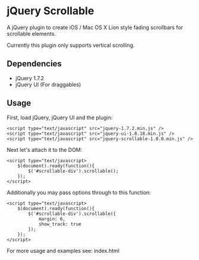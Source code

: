 jQuery Scrollable
=================

A jQuery plugin to create iOS / Mac OS X Lion style fading scrollbars for scrollable elements.

Currently this plugin only supports vertical scrolling.

Dependencies
------------

- jQuery 1.7.2
- jQuery UI (For draggables)

Usage
-----

First, load jQuery, jQuery UI and the plugin:

    <script type="text/javascript" src="jquery-1.7.2.min.js" />
    <script type="text/javascript" src="jquery-ui-1.8.18.min.js" />
    <script type="text/javascript" src="jquery-scrollable-1.0.0.min.js" />

Next let's attach it to the DOM:

    <script type="text/javascript>
        $(document).ready(function(){
            $('#scrollable-div').scrollable();
        });
    </script>

Additionally you may pass options through to this function:

    <script type="text/javascript>
        $(document).ready(function(){
            $('#scrollable-div').scrollable({
                margin: 6,
                show_track: true
            });
        });
    </script>

For more usage and examples see: index.html